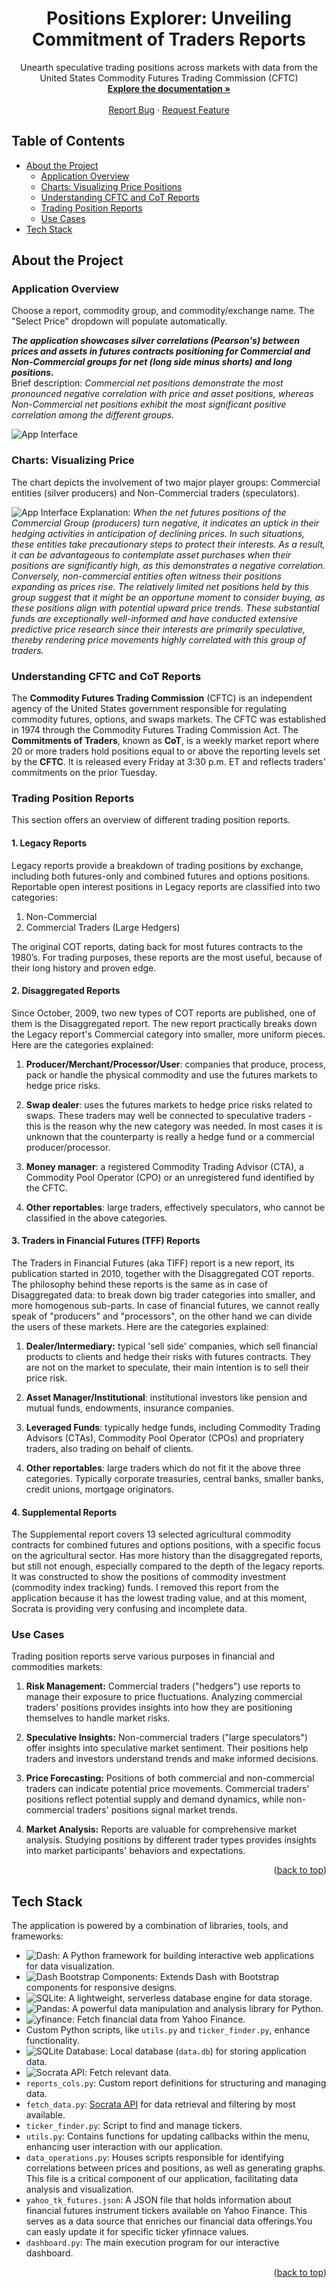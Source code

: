 <a name="readme-top"></a>

<div align="center">

  <h1 align="center">Positions Explorer: Unveiling Commitment of Traders Reports</h1>

  <p align="center">
    Unearth speculative trading positions across markets with data from the United States Commodity Futures Trading Commission (CFTC)
    <br />
    <a href="https://github.com/MarcinLinkl/Positions-CoT-Explorer"><strong>Explore the documentation »</strong></a>
    <br />
    <br />
    <!-- <a href="https://github.com/MarcinLinkl/Positions-CoT-Explorer">View Demo</a>
    · -->
    <a href="https://github.com/MarcinLinkl/Positions-CoT-Explorer/issues">Report Bug</a>
    ·
    <a href="https://github.com/MarcinLinkl/Positions-CoT-Explorer/issues">Request Feature</a>
  </p>
</div>

## Table of Contents
- [About the Project](#about-the-project)
  - [Application Overview](#application-overview)
  - [Charts: Visualizing Price Positions](#charts-visualizing-price-positions)
  - [Understanding CFTC and CoT Reports](#understanding-cftc-and-cot-reports)
  - [Trading Position Reports](#trading-position-reports)
  - [Use Cases](#use-cases)
- [Tech Stack](#tech-stack)

## About the Project

### Application Overview
Choose a report, commodity group, and commodity/exchange name. The "Select Price" dropdown will populate automatically.

___The application showcases silver correlations (Pearson's) between prices and assets in futures contracts positioning for Commercial and Non-Commercial groups for net (long side minus shorts) and long positions.___<br>
Brief description: _Commercial net positions demonstrate the most pronounced negative correlation with price and asset positions, whereas Non-Commercial net positions exhibit the most significant positive correlation among the different groups._

![App Interface](assets/1.jpg "Positions Explorer Interface")

### Charts: Visualizing Price 

The chart depicts the involvement of two major player groups: Commercial entities (silver producers) and Non-Commercial traders (speculators).

![App Interface](assets/2.jpg "Positions Explorer Charts")
Explanation: _When the net futures positions of the Commercial Group (producers) turn negative, it indicates an uptick in their hedging activities in anticipation of declining prices. In such situations, these entities take precautionary steps to protect their interests. As a result, it can be advantageous to contemplate asset purchases when their positions are significantly high, as this demonstrates a negative correlation.<br>
Conversely, non-commercial entities often witness their positions expanding as prices rise. The relatively limited net positions held by this group suggest that it might be an opportune moment to consider buying, as these positions align with potential upward price trends. These substantial funds are exceptionally well-informed and have conducted extensive predictive price research since their interests are primarily speculative, thereby rendering price movements highly correlated with this group of traders._


### Understanding CFTC and CoT Reports

The **Commodity Futures Trading Commission** (CFTC) is an independent agency of the United States government responsible for regulating commodity futures, options, and swaps markets. The CFTC was established in 1974 through the Commodity Futures Trading Commission Act.
The **Commitments of Traders**, known as **CoT**, is a weekly market report where 20 or more traders hold positions equal to or above the reporting levels set by the **CFTC**. It is released every Friday at 3:30 p.m. ET and reflects traders' commitments on the prior Tuesday.

### Trading Position Reports

This section offers an overview of different trading position reports.

#### 1. Legacy Reports

Legacy reports provide a breakdown of trading positions by exchange, including both futures-only and combined futures and options positions. Reportable open interest positions in Legacy reports are classified into two categories:

1. Non-Commercial
2. Commercial Traders (Large Hedgers)

The original COT reports, dating back for most futures contracts to the 1980’s. For trading purposes, these reports are the most useful, because of their long history and proven edge.

#### 2. Disaggregated Reports

Since October, 2009, two new types of COT reports are published, one of them is the Disaggregated report. The new report practically breaks down the Legacy report's Commercial category into smaller, more uniform pieces. Here are the categories explained:

1. __Producer/Merchant/Processor/User__:
companies that produce, process, pack or handle the physical commodity and use the futures markets to hedge price risks.

2. __Swap dealer__:
uses the futures markets to hedge price risks related to swaps. These traders may well be connected to speculative traders - this is the reason why the new category was needed. In most cases it is unknown that the counterparty is really a hedge fund or a commercial producer/processor.

3. __Money manager__:
a registered Commodity Trading Advisor (CTA), a Commodity Pool Operator (CPO) or an unregistered fund identified by the CFTC.

4. __Other reportables__:
large traders, effectively speculators, who cannot be classified in the above categories.
#### 3. Traders in Financial Futures (TFF) Reports

The Traders in Financial Futures (aka TIFF) report is a new report, its publication started in 2010, together with the Disaggregated COT reports. The philosophy behind these reports is the same as in case of Disaggregated data: to break down big trader categories into smaller, and more homogenous sub-parts. In case of financial futures, we cannot really speak of "producers" and "processors", on the other hand we can divide the users of these markets. Here are the categories explained:

1. __Dealer/Intermediary:__
typical 'sell side' companies, which sell financial products to clients and hedge their risks with futures contracts. They are not on the market to speculate, their main intention is to sell their price risk.

2. __Asset Manager/Institutional__:
institutional investors like pension and mutual funds, endowments, insurance companies.

3. __Leveraged Funds__:
typically hedge funds, including Commodity Trading Advisors (CTAs), Commodity Pool Operator (CPOs) and propriatery traders, also trading on behalf of clients.

4. __Other reportables__:
large traders which do not fit it the above three categories. Typically corporate treasuries, central banks, smaller banks, credit unions, mortgage originators.

#### 4. Supplemental Reports

The Supplemental report covers 13 selected agricultural commodity contracts for combined futures and options positions, with a specific focus on the agricultural sector.
Has more history than the disaggregated reports, but still not enough, especially compared to the depth of the legacy reports. It was constructed to show the positions of commodity investment (commodity index tracking) funds. I removed this report from the application because it has the lowest trading value, and at this moment, Socrata is providing very confusing and incomplete data.
### Use Cases

Trading position reports serve various purposes in financial and commodities markets:

1. **Risk Management:** Commercial traders ("hedgers") use reports to manage their exposure to price fluctuations. Analyzing commercial traders' positions provides insights into how they are positioning themselves to handle market risks.

2. **Speculative Insights:** Non-commercial traders ("large speculators") offer insights into speculative market sentiment. Their positions help traders and investors understand trends and make informed decisions.

3. **Price Forecasting:** Positions of both commercial and non-commercial traders can indicate potential price movements. Commercial traders' positions reflect potential supply and demand dynamics, while non-commercial traders' positions signal market trends.

4. **Market Analysis:** Reports are valuable for comprehensive market analysis. Studying positions by different trader types provides insights into market participants' behaviors and expectations.

<p align="right">(<a href="#readme-top">back to top</a>)</p>

## Tech Stack

The application is powered by a combination of libraries, tools, and frameworks:

- ![Dash](https://img.shields.io/badge/-Dash-1E90FF?style=flat&logo=Dash&logoColor=white&labelColor=1E90FF): A Python framework for building interactive web applications for data visualization.
- ![Dash Bootstrap Components](https://img.shields.io/badge/-Dash%20Bootstrap%20Components-563D7C?style=flat&logo=Bootstrap&logoColor=white&labelColor=563D7C): Extends Dash with Bootstrap components for responsive designs.
- ![SQLite](https://img.shields.io/badge/-SQLite-003B57?style=flat&logo=SQLite&logoColor=white&labelColor=003B57): A lightweight, serverless database engine for data storage.
- ![Pandas](https://img.shields.io/badge/-Pandas-150458?style=flat&logo=Pandas&logoColor=white&labelColor=150458): A powerful data manipulation and analysis library for Python.
- ![yfinance](https://img.shields.io/badge/-yfinance-2B8FD9?style=flat&logo=Python&logoColor=white&labelColor=2B8FD9): Fetch financial data from Yahoo Finance.
- Custom Python scripts, like `utils.py` and `ticker_finder.py`, enhance functionality.
- ![SQLite Database](https://img.shields.io/badge/-SQLite-003B57?style=flat&logo=SQLite&logoColor=white&labelColor=003B57): Local database (`data.db`) for storing application data.
- ![Socrata API](https://img.shields.io/badge/-Socrata%20API-3498DB?style=flat&logo=Socrata&logoColor=white&labelColor=3498DB): Fetch relevant data.
- `reports_cols.py`: Custom report definitions for structuring and managing data.
- `fetch_data.py`: [Socrata API](https://dev.socrata.com/) for data retrieval and filtering by most available.
- `ticker_finder.py`: Script to find and manage tickers.
- `utils.py`: Contains functions for updating callbacks within the menu, enhancing user interaction with our application.
- `data_operations.py`: Houses scripts responsible for identifying correlations between prices and positions, as well as generating graphs. This file is a critical component of our application, facilitating data analysis and visualization. 
- `yahoo_tk_futures.json`: A JSON file that holds information about financial futures instrument tickers available on Yahoo Finance. This serves as a data source that enriches our financial data offerings.You can easly update it for specific ticker yfinnace values.
- `dashboard.py`: The main execution program for our interactive dashboard.

<p align="right">(<a href="#readme-top">back to top</a>)</p>
